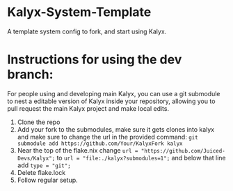 # Kalyx-System-Template
A template system config to fork, and start using Kalyx.

# Instructions for using the dev branch:
For people using and developing main Kalyx, you can use a git submodule to nest a editable version of Kalyx inside your repository, allowing you to pull request the main Kalyx project and make local edits.
1. Clone the repo
2. Add your fork to the submodules, make sure it gets clones into kalyx and make sure to change the url in the provided command: ``git submodule add https://github.com/Your/KalyxFork kalyx``
3. Near the top of the flake.nix change ``url = "https://github.com/Juiced-Devs/Kalyx";`` to ``url = "file:./kalyx?submodules=1";`` and below that line add ``type = "git";``
4. Delete flake.lock
5. Follow regular setup.
